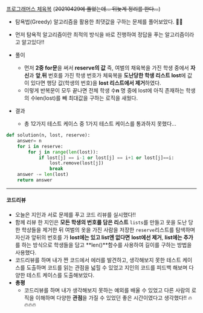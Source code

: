 [프로그래머스 체육복](https://programmers.co.kr/learn/courses/30/lessons/42862) (~~20210429에 풀었는데... 뒤늦게 정리를 한다...~~)

- 탐욕법(Greedy) 알고리즘을 활용한 최댓값을 구하는 문제를 풀어보았다. :mountain_biking_man:
- 먼저 탐욕적 알고리즘이란 최적의 방식을 바로 진행하여 정답을 푸는 알고리즘이라고 알고있다!!

- 풀이

  - 먼저 **2중 for문**을 써서 **reserve의 값** 즉, 여벌의 채육복을 가진 학생 중에서 **자신**과 **앞**,**뒤** 번호를 가진 학생 번호가 체육복을 **도난당한 학생 리스트 lost**에 값이 있다면 행당 값(학생의 번호)을 **lost 리스트에서 제거**하였다.
  - 이렇게 반복문이 모두 끝나면 전체 학생 수**n** 명 중에 lost에 아직 존재하는 학생의 수len(lost)를 빼 최대값을 구하는 로직을 새웠다.

- 결과

  - 총 12가지 테스트 케이스 중 1가지 테스트 케이스를 통과하지 못했다...

  

```python
def solution(n, lost, reserve):
    answer= n
    for i in reserve:
        for j in range(len(lost)):
            if lost[j] == i-1 or lost[j] == i+1 or lost[j]==i:
                lost.remove(lost[j])
                break
    answer -= len(lost)
    return answer
```

---

#### 코드리뷰

- 오늘은 지인과 서로 문제를 푸고 코드 리뷰를 실시했다!!
- 함께 리뷰 한 지인은 **모든 학생의 번호를 담은 리스트** `lists`를 만들고 옷을 도난 당한 학상들을 제거한 뒤 여벌의 옷을 가진 사람을 저장한 `reserve`리스트를 탐색하며 자신과 앞뒤의 번호를 가 **lost에는 있고 list엔 없다면** **lost에선 제거**, **list에는 추가**를 하는 방식으로 학생들을 담고 **len()**함수를 사용하여 길이를 구하는 방법을 사용했다.
- 코드리뷰를 하며 내가 짠 코드에서 에러를  발견하고, 생각해보지 못한 테스트 케이스를 도출하며 코드를 읽는 관점을 넓힐 수 있었고 지인의 코드를 피드백 해보며 다양한 테스트 케이스를 도출해보았다. 
- **총평**
  - 코드리뷰를 하며 내가 생각해보지 못하는 예외를 배울 수 있었고 다른 사람의 로직을 이해하며 다양한 **관점**을 가질 수 있었던 좋은 시간이였다고 생각했다!! :fire: :fire::fire::fire:

